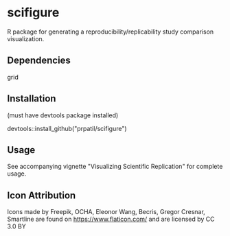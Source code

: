 # scifigure
R package for generating a reproducibility/replicability study comparison visualization.

## Dependencies

grid

## Installation

(must have devtools package installed)

devtools::install_github("prpatil/scifigure")

## Usage

See accompanying vignette "Visualizing Scientific Replication" for complete usage.

## Icon Attribution

Icons made by Freepik, OCHA, Eleonor Wang, Becris, Gregor Cresnar, Smartline are found on https://www.flaticon.com/ and are licensed by CC 3.0 BY